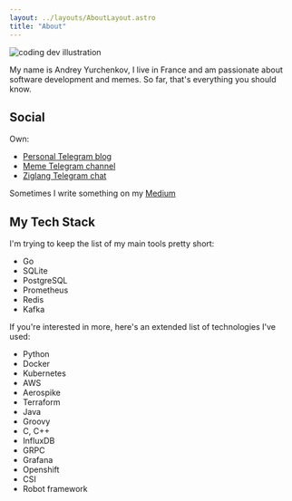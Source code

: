 ```yaml
---
layout: ../layouts/AboutLayout.astro
title: "About"
---
```


<div>
  <img src="/assets/harold.webp"  class="sm:w-1/2 mx-auto" alt="coding dev illustration">
</div>

My name is Andrey Yurchenkov, I live in France and am passionate about software development and memes. So far, that's everything you should know.

## Social

Own:

- [Personal Telegram blog](https://t.me/hot_take)
- [Meme Telegram channel](https://t.me/code500)
- [Ziglang Telegram chat](https://t.me/ziglang_en)

Sometimes I write something on my [Medium](https://medium.com/@painhardcore)

## My Tech Stack

I'm trying to keep the list of my main tools pretty short:

- Go
- SQLite
- PostgreSQL
- Prometheus
- Redis
- Kafka

If you're interested in more, here's an extended list of technologies I've used:

- Python
- Docker
- Kubernetes
- AWS
- Aerospike
- Terraform
- Java
- Groovy
- C, C++
- InfluxDB
- GRPC
- Grafana
- Openshift
- CSI
- Robot framework
